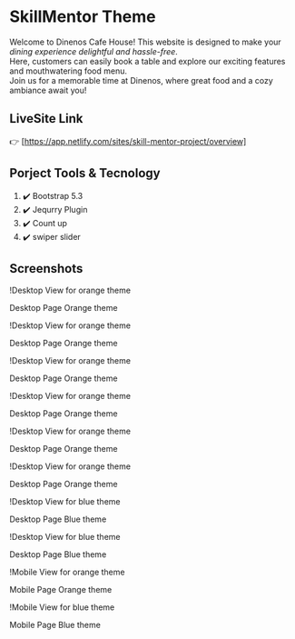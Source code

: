 # SkillMentor Theme

<p>
  Welcome to Dinenos Cafe House! This website is designed to make your <em>dining experience delightful and hassle-free</em>. <br>
  Here, customers can easily book a table and explore our exciting features and mouthwatering food menu. <br>
  Join us for a memorable time at Dinenos, where great food and a cozy ambiance await you!
</p>

## LiveSite Link

👉 [https://app.netlify.com/sites/skill-mentor-project/overview]

## Porject Tools & Tecnology

<ol type="none">
  <li>  
  ✔️  Bootstrap 5.3
  </li>
  <li>  
  ✔️ Jequrry Plugin
  </li>
  <li>  
  ✔️ Count up
  </li>
  <li>  
  ✔️ swiper slider 
  </li>
</ol>

## Screenshots

  !Desktop View for orange theme
  
  <caption>Desktop Page Orange theme</caption>
  
  !Desktop View for orange theme
  
  <caption>Desktop Page Orange theme</caption>
  
  !Desktop View for orange theme
  
  <caption>Desktop Page Orange theme</caption>
  
  !Desktop View for orange theme
  
  <caption>Desktop Page Orange theme</caption>
  
  !Desktop View for orange theme
  
  <caption>Desktop Page Orange theme</caption>
  
  !Desktop View for orange theme
  
  <caption>Desktop Page Orange theme</caption>
  
  !Desktop View for blue theme
  
  <caption>Desktop Page Blue theme</caption>
  
  !Desktop View for blue theme
  
  <caption>Desktop Page Blue theme</caption>
  
  !Mobile View for orange theme
  
  <caption>Mobile Page Orange theme</caption>
  
  !Mobile View for blue theme
  
  <caption>Mobile Page Blue theme</caption>
